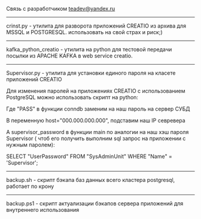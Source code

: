 Связь с разработчиком teadev@yandex.ru
__________________________________________________________________________________
crinst.py - утилита для разворота приложений CREATIO из архива для MSSQL и POSTGRESQL. использовать на свой страх и риск;)
__________________________________________________________________________________
kafka_python_creatio - утилита на python для тестовой передачи посылки из APACHE KAFKA в web service creatio.
__________________________________________________________________________________

Supervisor.py - утилита для установки единого пароля на класете приложений CREATIO

Для изменения паролей на приложениях CREATIO с использованием PostgreSQL можно использовать скрипт на python:

Где "PASS" в функции conndb заменим на наш пароль на сервер СУБД

В переменную  host="000.000.000.000", подставим наш IP севревера

А supervisor_password  в функции main по аналогии на наш хэш пароля Supervisor ( чтоб его получить выполним sql запрос на приложении с нужным паролем):

SELECT "UserPassword" FROM "SysAdminUnit" WHERE  "Name" = 'Supervisor';
__________________________________________________________________________________
backup.sh - скрипт бэкапа баз данных всего кластера postgresql, работает по крону
__________________________________________________________________________________
backup.ps1 - скрипт актуализации бэкапов сервера приложений для внутреннего использования